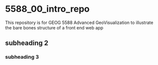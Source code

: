 # 5588_00_intro_repo

This repository is for GEOG 5588 Advanced GeoVisualization to illustrate the bare bones structure of a front end web app

## subheading 2
### subheading 3
